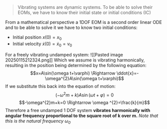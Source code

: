 >Vibrating systems are dynamic systems. To be able to solve their EOMs, we have to know their initial state or initial conditions (IC)

From a mathematical perspective a 1DOF EOM is a second order linear ODE and to be able to solve it we have to know two initial conditions:
- Initial position $x(0)=x_{0}$
- Initial velocity $\dot{x}(0)=\dot{x}_{0}=v_{0}$

For a freely vibrating undamped system:
![[Pasted image 20250115212324.png]]
Which we assume is vibrating harmonically, resulting in the position being determined by the following equation:
$$x=A\sin(\omega t+\varphi) \Rightarrow \ddot{x}=-\omega^{2}A\sin(\omega t+\varphi)$$
If we substitute this back into the equation of motion:
$$(-\omega^{2}m+k)A\sin(\omega t+\varphi)=0$$
$$-\omega^{2}m+k=0 \Rightarrow \omega ^{2}=\frac{k}{m}$$
Therefore a free undamped 1 DOF system **vibrates harmonically with angular frequency proportional to the square root of k over m.** *Note that this is the natural frequency $\omega_{0}$*

